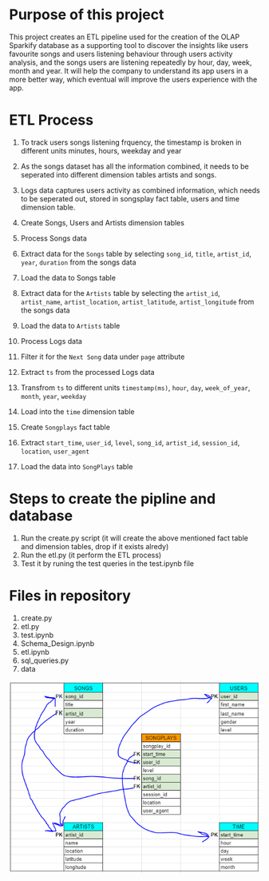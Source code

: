 # Purpose of this project
This project creates an ETL pipeline used for the creation of the OLAP Sparkify database as a supporting tool to discover the insights like
users favourite songs and users listening behaviour through users activity analysis, and the songs users are listening repeatedly by hour, day, week, month and year.
It will help the company to understand its app users in a more better way, which eventual will improve the users experience with the app.

# ETL Process
1. To track users songs listening frquency, the timestamp is broken in different units minutes, hours, weekday and year
2. As the songs dataset has all the information combined, it needs to be seperated into different dimension tables artists and songs.
3. Logs data captures users activity as combined information, which needs to be seperated out, stored in songsplay fact table, users and time dimension table.  


1. Create Songs, Users and Artists dimension tables
2. Process Songs data
3. Extract data for the `Songs` table by selecting `song_id`, `title`, `artist_id`, `year`, `duration` from the songs data
4. Load the data to Songs table
5. Extract data for the `Artists` table by selecting the `artist_id`, `artist_name`, `artist_location`, `artist_latitude`, `artist_longitude` from the songs data
6. Load the data to `Artists` table
7. Process Logs data
8. Filter it for the `Next Song` data under `page` attribute
9. Extract `ts` from the processed Logs data
10. Transfrom `ts` to different units `timestamp(ms)`, `hour`, `day`, `week_of_year`, `month`, `year`, `weekday`
11. Load into the `time` dimension table 
12. Create `Songplays` fact table 
13. Extract `start_time`, `user_id`, `level`, `song_id`, `artist_id`, `session_id`, `location`, `user_agent`
14. Load the data into `SongPlays` table

# Steps to create the pipline and database
1. Run the create.py script (it will create the above mentioned fact table and dimension tables, drop if it exists alredy)
2. Run the etl.py (it perform the ETL process)
3. Test it by runing the test queries in the test.ipynb file


# Files in repository
1. create.py
2. etl.py
3. test.ipynb
3. Schema_Design.ipynb
4. etl.ipynb
5. sql_queries.py
6. data


![GitHub Logo!](Schema_Design.png)


   
